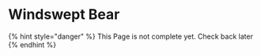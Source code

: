 # Windswept Bear

{% hint style="danger" %}
This Page is not complete yet. Check back later
{% endhint %}

